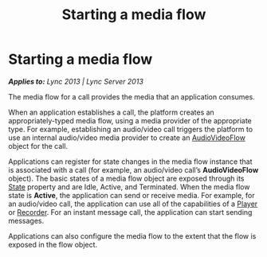 ﻿---
title: Starting a media flow
TOCTitle: Starting a media flow
ms:assetid: 8ee8b023-5093-44a5-b22a-cff207d5e5ac
ms:mtpsurl: https://msdn.microsoft.com/en-us/library/Dn466034(v=office.15)
ms:contentKeyID: 57103027
ms.date: 07/25/2014
mtps_version: v=office.15
---

# Starting a media flow


_**Applies to:** Lync 2013 | Lync Server 2013_

The media flow for a call provides the media that an application consumes.

When an application establishes a call, the platform creates an appropriately-typed media flow, using a media provider of the appropriate type. For example, establishing an audio/video call triggers the platform to use an internal audio/video media provider to create an [AudioVideoFlow](https://msdn.microsoft.com/en-us/library/hh383533\(v=office.15\)) object for the call.

Applications can register for state changes in the media flow instance that is associated with a call (for example, an audio/video call’s **AudioVideoFlow** object). The basic states of a media flow object are exposed through its [State](https://msdn.microsoft.com/en-us/library/hh349893\(v=office.15\)) property and are Idle, Active, and Terminated. When the media flow state is **Active**, the application can send or receive media. For example, for an audio/video call, the application can use all of the capabilities of a [Player](https://msdn.microsoft.com/en-us/library/hh383679\(v=office.15\)) or [Recorder](https://msdn.microsoft.com/en-us/library/hh382678\(v=office.15\)). For an instant message call, the application can start sending messages.

Applications can also configure the media flow to the extent that the flow is exposed in the flow object.

